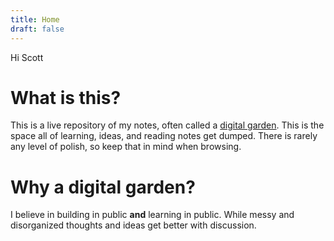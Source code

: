 ```yaml
---
title: Home
draft: false
---
```

Hi Scott
# What is this?
This is a live repository of my notes, often called a [digital garden](https://maggieappleton.com/garden-history). This is the space all of learning, ideas, and reading notes get dumped. There is rarely any level of polish, so keep that in mind when browsing. 
# Why a digital garden?
I believe in building in public **and** learning in public. While messy and disorganized thoughts and ideas get better with discussion. 